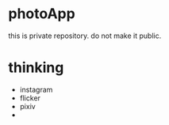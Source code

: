 # photoApp
this is private repository. do not make it public.

# thinking
- instagram
- flicker
- pixiv
- 
